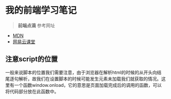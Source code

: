 # 我的前端学习笔记
> **前端点滴**
参考网址
* [MDN](https://developer.mozilla.org/zh-CN/)
* [网易云课堂](http://study.163.com/)

## 注意script的位置
一般来说脚本的位置我们需要注意，由于浏览器在解析html的时候的从开头向结尾逐句解析，故我们在设置脚本的时候可能发生元素未加载我们就获取的情况。这里有一个函数window.onload，它的意思是页面加载完成后的调用的函数，可以将代码部分放在此函数中。